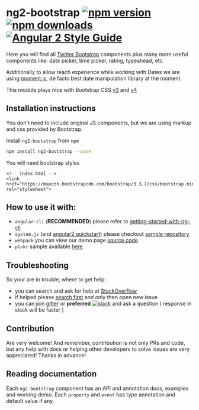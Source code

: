 # ng2-bootstrap  [![npm version](https://badge.fury.io/js/ng2-bootstrap.svg)](http://badge.fury.io/js/ng2-bootstrap) [![npm downloads](https://img.shields.io/npm/dm/ng2-bootstrap.svg)](https://npmjs.org/ng2-bootstrap)[![Angular 2 Style Guide](https://mgechev.github.io/angular2-style-guide/images/badge.svg)](https://angular.io/styleguide)

Here you will find all [Twitter Bootstrap](http://v4-alpha.getbootstrap.com) components plus
many more useful components like: date picker, time picker, rating, typeahead, etc.

Additionally to allow reach experience while working with Dates we are using [moment.js](http://momentjs.com/), de facto best date manipulation library at the moment.

This module plays nice with Bootstrap CSS [v3](http://getbootstrap.com/css/) and [v4](http://v4-alpha.getbootstrap.com)

## Installation instructions

You don't need to include original JS components, but we are using markup and css provided by Bootstrap.

Install `ng2-bootstrap` from `npm`
```bash
npm install ng2-bootstrap --save
```

You will need bootstrap styles

```
<!-- index.html -->
<link href="https://maxcdn.bootstrapcdn.com/bootstrap/3.3.7/css/bootstrap.min.css" rel="stylesheet">
```

## How to use it with:
 - `angular-cli` (**RECOMMENDED**) please refer to [getting-started-with-ng-cli](https://github.com/valor-software/ng2-bootstrap/tree/development/docs/getting-started/ng-cli.md)
 - `system.js` (and [angular2 quickstart](https://angular.io/docs/ts/latest/quickstart.html)) please checkout [sample repository](https://github.com/valor-software/angular2-quickstart)
 - `webpack` you can view our demo page [source code](https://github.com/valor-software/ng2-bootstrap/tree/development/demo)
 - `plnkr` sample available [here](http://bit.ly/ng2-bootstrap-plnkr)

## Troubleshooting

So your are in trouble, where to get help:
- you can search and ask for help at [StackOverflow](https://stackoverflow.com/questions/tagged/ng2-bootstrap)
- if helped please [search first](https://github.com/valor-software/ng2-bootstrap/issues?utf8=%E2%9C%93&q=is%3Aissue) and only then open new issue
- you can join [gitter](https://gitter.im/valor-software/ng2-bootstrap) or **preferred** [![slack](https://ngx-slack.herokuapp.com/badge.svg)](https://ngx-slack.herokuapp.com) and ask a question ( response in slack will be faster )


## Contribution

Are very welcome! And remember, contribution is not only PRs and code, but any help with docs or helping other developers to solve issues are very appreciated! Thanks in advance!

## Reading documentation

Each `ng2-bootstrap` component has an API and annotation docs, examples and working demo. Each `property` and `event` has type annotation and default value if any.

